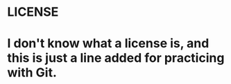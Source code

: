 # LICENSE #

# I don't know what a license is, and this is just a line added for practicing with Git.